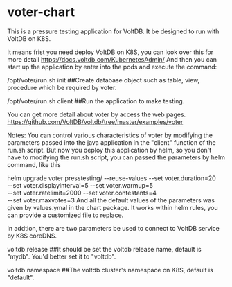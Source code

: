 # voter-chart
This is a pressure testing application for VoltDB. It be designed to run with VoltDB on K8S.

It means frist you need deploy VoltDB on K8S, you can look over this for more detail
https://docs.voltdb.com/KubernetesAdmin/
And then you can start up the application by enter into the pods and execute the command:

/opt/voter/run.sh init   ##Create database object such as table, view, procedure which be required by voter.

/opt/voter/run.sh client  ##Run the application to make testing.

You can get more detail about voter by access the web pages.
https://github.com/VoltDB/voltdb/tree/master/examples/voter

Notes:
You can control various characteristics of voter by modifying the parameters
passed into the java application in the "client" function of the run.sh script.
But now you deploy this application by helm, so you don't have to modifying the run.sh script,
you can passed the parameters by helm command, like this

helm upgrade voter presstesting/ --reuse-values --set voter.duration=20 \
                    --set voter.displayinterval=5  --set voter.warmup=5  \
                    --set voter.ratelimit=2000  --set voter.contestants=4 \
                    --set voter.maxvotes=3
And all the default values of the parameters was given by values.ymal in the chart package.
It works within helm rules, you can provide a customized file to replace.

In addtion, there are two parameters be used to connect to VoltDB service by K8S coreDNS.

voltdb.release  ##It should be set the voltdb release name, default is "mydb". You'd better set it to "voltdb".

voltdb.namespace  ##The voltdb cluster's namespace on K8S, default is "default".
